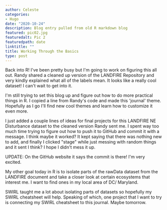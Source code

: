 ```yaml
---
author: Celeste
categories:
- Hugo
date: "2020-10-24"
description: Blog entry pulled from old R markdown blog
featured: pic02.jpg
featuredalt: Pic 2
featuredpath: date
linktitle: ""
title: Working Through the Basics
type: post
---
```


Back into R! I've been pretty busy but I'm going to work on figuring this all out. Randy shared a cleaned up version of the LANDFIRE Repository and very kindly explained what all of the labels mean. It looks like a really cool dataset! I can't wait to get into it.

I'm still trying to set this blog up and figure out how to do more practical things in R. I copied a line from Randy's code and made this 'journal' theme. Hopefully as I go I'll find new cool themes and learn how to customize it even more. 

I just added a couple lines of ideas for final projects for this LANDFIRE NE Disturbance dataset to the cleaned version Randy sent me. I spent way too much time trying to figure out how to push it to GitHub and commit it with a message. I think maybe it worked? It kept saying that there was nothing new to add, and finally I clicked "stage" while just messing with random things and it sent I think? I hope I didn't mess it up. 

UPDATE: On the GitHub website it says the commit is there! I'm very excited.

My other goal today in R is to isolate parts of the rawData dataset from the LANDFIRE document and take a closer look at certain ecosystems that interest me. I want to find ones in my local area of DC/ Maryland. 

SWIRL taught me a lot about isolating parts of datasets so hopefully my SWIRL cheatsheet will help. Speaking of which, one project that I want to try is connecting my SWIRL cheatsheet to this journal. Maybe tomorrow.